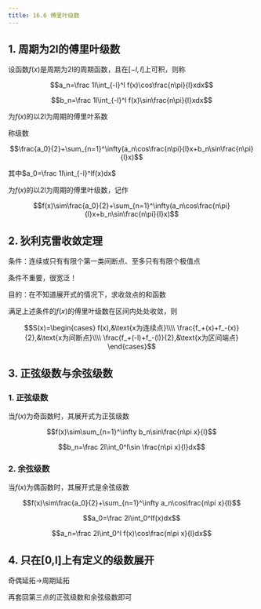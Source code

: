 ```yaml
---
title: 16.6 傅里叶级数
---
```


## 1. 周期为2l的傅里叶级数

设函数$f(x)$是周期为2l的周期函数，且在$[-l,l]$上可积，则称

$$a_n=\frac 1l\int_{-l}^l f(x)\cos\frac{n\pi}{l}xdx$$

$$b_n=\frac 1l\int_{-l}^l f(x)\sin\frac{n\pi}{l}xdx$$

为$f(x)$的以2l为周期的傅里叶系数

称级数

$$\frac{a_0}{2}+\sum_{n=1}^\infty(a_n\cos\frac{n\pi}{l}x+b_n\sin\frac{n\pi}{l}x)$$

其中$a_0=\frac 1l\int_{-l}^lf(x)dx$

为$f(x)$的以2l为周期的傅里叶级数，记作

$$f(x)\sim\frac{a_0}{2}+\sum_{n=1}^\infty(a_n\cos\frac{n\pi}{l}x+b_n\sin\frac{n\pi}{l}x)$$

## 2. 狄利克雷收敛定理

条件：连续或只有有限个第一类间断点、至多只有有限个极值点

条件不重要，很宽泛！

目的：在不知道展开式的情况下，求收敛点的和函数

满足上述条件的$f(x)$的傅里叶级数在区间内处处收敛，则

$$S(x)=\begin{cases}
    f(x),&\text{x为连续点}\\\\
    \frac{f_+(x)+f_-(x)}{2},&\text{x为间断点}\\\\
    \frac{f_+(-l)+f_-(l)}{2},&\text{x为区间端点}
\end{cases}$$

## 3. 正弦级数与余弦级数

### 1. 正弦级数

当$f(x)$为奇函数时，其展开式为正弦级数

$$f(x)\sim\sum_{n=1}^\infty b_n\sin\frac{n\pi x}{l}$$

$$b_n=\frac 2l\int_0^l\sin \frac{n\pi x}{l}dx$$

### 2. 余弦级数

当$f(x)$为偶函数时，其展开式是余弦级数

$$f(x)\sim\frac{a_0}{2}+\sum_{n=1}^\infty a_n\cos\frac{n\pi x}{l}$$

$$a_0=\frac 2l\int_0^lf(x)dx$$

$$a_n=\frac 2l\int_0^l f(x)\cos\frac{n\pi x}{l}dx$$

## 4. 只在[0,l]上有定义的级数展开

奇偶延拓→周期延拓

再套回第三点的正弦级数和余弦级数即可





